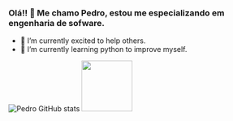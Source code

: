 ### Olá!! 👋 Me chamo Pedro, estou me especializando em engenharia de sofware. 

- 🔭 I’m currently excited to help others.
- 🌱 I’m currently learning python to improve myself.


![Pedro GitHub stats](https://github-readme-stats.vercel.app/api?username=PedrodosSantos37&show_icons=true&theme=tokyonight)
<img height="100px" src="![Top Langs](https://github-readme-stats.vercel.app/api/top-langs/?username=PedrodosSantos37&layout=compact&theme=tokyonight)">
